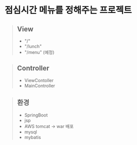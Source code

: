 # 점심시간 메뉴를 정해주는 프로젝트

> ## View
>  * "/"
>  * "/lunch"
>  * "/menu" (예정)

> ## Controller
>  * ViewContoller
>  * MainController


> ## 환경 
>  * SpringBoot
>  * jsp
>  * AWS tomcat -> war 배포 
>  * mysql
>  * mybatis
